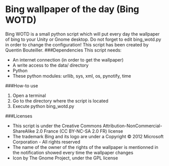 # Bing wallpaper of the day (Bing WOTD)
Bing WOTD is a small python script which will put every day the wallpaper of bing to your Unity or Gnome desktop. Do not forget to edit bing_wotd.py in order to change the configuration! This script has been created by Quentin Bouteiller.
###Dependencies
This script needs:

* An internet connection (in order to get the wallpaper)
* A write access to the data/ directory
* Python
* These python modules: urllib, sys, xml, os, pynotify, time

###How-to use

1. Open a terminal
2. Go to the directory where the script is located
3. Execute python bing_wotd.py

###Licenses

* This script is under the Creative Commons Attribution-NonCommercial-ShareAlike 2.0 France (CC BY-NC-SA 2.0 FR) license
* The trademark Bing and its logo are under a Copyright © 2012 Microsoft Corporation - All rights reserved
* The name of the owner of the rights of the wallpaper is mentionned in the notification showed every time the wallpaper changes
* Icon by The Gnome Project, under the GPL license
